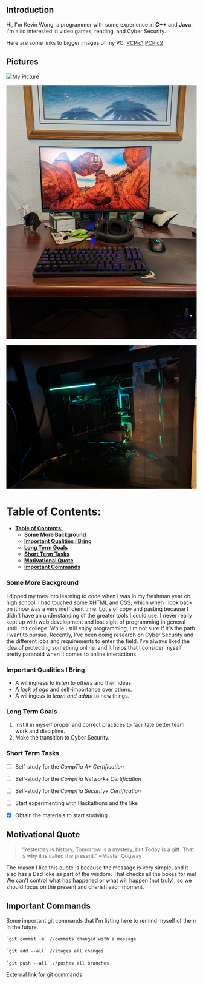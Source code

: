 ## **Introduction**
Hi, I'm Kevin Wong, a programmer with some experience in **C++** and **Java**. I'm also interested in video games, reading, and Cyber Security.

Here are some links to bigger images of my PC.
[PCPic1](./CSE-110-Screenshots-REPO/PXL_20230410_015130234.jpg)
[PCPic2](./CSE-110-Screenshots-REPO/PXL_20230410_015138664.jpg)

## **Pictures**
![My Picture](https://user-images.githubusercontent.com/114199299/230802828-c45e54ef-7613-43f1-accc-a8bb0e2c790c.jpg)

![PC Pic 1](CSE-110-Screenshots-REPO/PXL_20230410_015130234.jpg)

![PC Pic 2](CSE-110-Screenshots-REPO/PXL_20230410_015138664.jpg)

# **Table of Contents:**
- [**Table of Contents:**](#table-of-contents)
    - [**Some More Background**](#some-more-background)
    - [**Important Qualities I Bring**](#important-qualities-i-bring)
    - [**Long Term Goals**](#long-term-goals)
    - [**Short Term Tasks**](#short-term-tasks)
  - [**Motivational Quote**](#motivational-quote)
  - [**Important Commands**](#important-commands)
<!-- **Relative links:** Use `[file name](./file-name.md)` to create a link to another markdown file in the same directory -->

### **Some More Background**
I dipped my toes into learning to code when I was in my freshman year oh high school. I had touched some XHTML and CSS, which when I look back on it now was a very inefficient time. Lot's of copy and pasting because I didn't have an understanding of the greater tools I could use. I never really kept up with web development and lost sight of programming in general until I hit college. While I still enjoy programming, I'm not sure if it's the path I want to pursue. Recently, I've been doing research on Cyber Security and the different jobs and requirements to enter the field. I've always liked the idea of protecting something online, and it helps that I consider myself pretty paranoid when it comes to online interactions.

### **Important Qualities I Bring**
- A willingness to _listen to others_ and their ideas.
- A _lack of ego_ and self-importance over others.
- A willingess to _learn and adapt_ to new things.

### **Long Term Goals**
1. Instill in myself proper and correct practices to facilitate better team work and discipline.
2. Make the transition to Cyber Security.

### **Short Term Tasks**
- [ ] Self-study for the _CompTia A+ Certification__
- [ ] Self-study for the _CompTia Network+ Certification_
- [ ] Self-study for the _CompTia Security+ Certification_
- [ ] Start experimenting with Hackathons and the like
- [x] Obtain the materials to start studying 


## **Motivational Quote**
> "Yesterday is history, Tomorrow is a mystery, but Today is a gift. That is why it is called the present." ~Master Oogway

The reason I like this quote is because the message is very simple, and it also has a Dad joke as part of the wisdom. That checks all the boxes for me! We can't control what has happened or what will happen (not truly), so we should focus on the present and cherish each moment. 

## **Important Commands**
Some important git commands that I'm listing here to remind myself of them in the future. 
```
`git commit -m` //commits changed with a message

`git add --all` //stages all changes

`git push --all` //pushes all branches
```
[External link for git commands](https://git-scm.com/docs)



